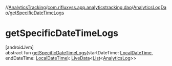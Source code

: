 //[AnalyticsTracking](../../../index.md)/[com.rifluxyss.app.analyticstracking.dao](../index.md)/[AnalyticsLogDao](index.md)/[getSpecificDateTimeLogs](get-specific-date-time-logs.md)

# getSpecificDateTimeLogs

[androidJvm]\
abstract fun [getSpecificDateTimeLogs](get-specific-date-time-logs.md)(startDateTime: [LocalDateTime](https://developer.android.com/reference/kotlin/java/time/LocalDateTime.html), endDateTime: [LocalDateTime](https://developer.android.com/reference/kotlin/java/time/LocalDateTime.html)): [LiveData](https://developer.android.com/reference/kotlin/androidx/lifecycle/LiveData.html)&lt;[List](https://developer.android.com/reference/kotlin/java/util/List.html)&lt;[AnalyticsLog](../../com.rifluxyss.app.analyticstracking.enitity/-analytics-log/index.md)&gt;&gt;
